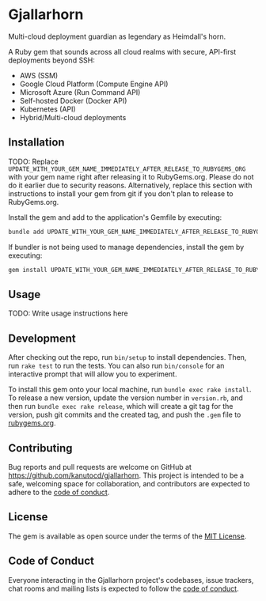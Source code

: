 # Gjallarhorn

Multi-cloud deployment guardian as legendary as Heimdall's horn.

A Ruby gem that sounds across all cloud realms with secure, API-first deployments beyond SSH:

- AWS (SSM)
- Google Cloud Platform (Compute Engine API)
- Microsoft Azure (Run Command API)
- Self-hosted Docker (Docker API)
- Kubernetes (API)
- Hybrid/Multi-cloud deployments

## Installation

TODO: Replace `UPDATE_WITH_YOUR_GEM_NAME_IMMEDIATELY_AFTER_RELEASE_TO_RUBYGEMS_ORG` with your gem name right after releasing it to RubyGems.org. Please do not do it earlier due to security reasons. Alternatively, replace this section with instructions to install your gem from git if you don't plan to release to RubyGems.org.

Install the gem and add to the application's Gemfile by executing:

```bash
bundle add UPDATE_WITH_YOUR_GEM_NAME_IMMEDIATELY_AFTER_RELEASE_TO_RUBYGEMS_ORG
```

If bundler is not being used to manage dependencies, install the gem by executing:

```bash
gem install UPDATE_WITH_YOUR_GEM_NAME_IMMEDIATELY_AFTER_RELEASE_TO_RUBYGEMS_ORG
```

## Usage

TODO: Write usage instructions here

## Development

After checking out the repo, run `bin/setup` to install dependencies. Then, run `rake test` to run the tests. You can also run `bin/console` for an interactive prompt that will allow you to experiment.

To install this gem onto your local machine, run `bundle exec rake install`. To release a new version, update the version number in `version.rb`, and then run `bundle exec rake release`, which will create a git tag for the version, push git commits and the created tag, and push the `.gem` file to [rubygems.org](https://rubygems.org).

## Contributing

Bug reports and pull requests are welcome on GitHub at https://github.com/kanutocd/gjallarhorn. This project is intended to be a safe, welcoming space for collaboration, and contributors are expected to adhere to the [code of conduct](https://github.com/kanutocd/gjallarhorn/blob/main/CODE_OF_CONDUCT.md).

## License

The gem is available as open source under the terms of the [MIT License](https://opensource.org/licenses/MIT).

## Code of Conduct

Everyone interacting in the Gjallarhorn project's codebases, issue trackers, chat rooms and mailing lists is expected to follow the [code of conduct](https://github.com/kanutocd/gjallarhorn/blob/main/CODE_OF_CONDUCT.md).
